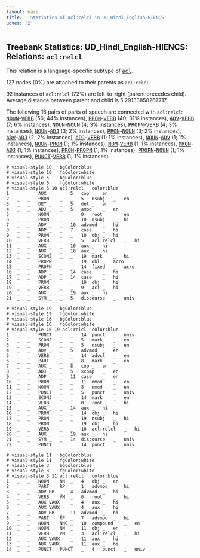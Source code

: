 ```yaml
---
layout: base
title:  'Statistics of acl:relcl in UD_Hindi_English-HIENCS'
udver: '2'
---
```


## Treebank Statistics: UD_Hindi_English-HIENCS: Relations: `acl:relcl`

This relation is a language-specific subtype of <tt><a href="qhe_hiencs-dep-acl.html">acl</a></tt>.

127 nodes (0%) are attached to their parents as `acl:relcl`.

92 instances of `acl:relcl` (72%) are left-to-right (parent precedes child).
Average distance between parent and child is 5.29133858267717.

The following 16 pairs of parts of speech are connected with `acl:relcl`: <tt><a href="qhe_hiencs-pos-NOUN.html">NOUN</a></tt>-<tt><a href="qhe_hiencs-pos-VERB.html">VERB</a></tt> (56; 44% instances), <tt><a href="qhe_hiencs-pos-PRON.html">PRON</a></tt>-<tt><a href="qhe_hiencs-pos-VERB.html">VERB</a></tt> (40; 31% instances), <tt><a href="qhe_hiencs-pos-ADV.html">ADV</a></tt>-<tt><a href="qhe_hiencs-pos-VERB.html">VERB</a></tt> (7; 6% instances), <tt><a href="qhe_hiencs-pos-NOUN.html">NOUN</a></tt>-<tt><a href="qhe_hiencs-pos-NOUN.html">NOUN</a></tt> (4; 3% instances), <tt><a href="qhe_hiencs-pos-PROPN.html">PROPN</a></tt>-<tt><a href="qhe_hiencs-pos-VERB.html">VERB</a></tt> (4; 3% instances), <tt><a href="qhe_hiencs-pos-NOUN.html">NOUN</a></tt>-<tt><a href="qhe_hiencs-pos-ADJ.html">ADJ</a></tt> (3; 2% instances), <tt><a href="qhe_hiencs-pos-PRON.html">PRON</a></tt>-<tt><a href="qhe_hiencs-pos-NOUN.html">NOUN</a></tt> (3; 2% instances), <tt><a href="qhe_hiencs-pos-ADV.html">ADV</a></tt>-<tt><a href="qhe_hiencs-pos-ADJ.html">ADJ</a></tt> (2; 2% instances), <tt><a href="qhe_hiencs-pos-ADJ.html">ADJ</a></tt>-<tt><a href="qhe_hiencs-pos-VERB.html">VERB</a></tt> (1; 1% instances), <tt><a href="qhe_hiencs-pos-NOUN.html">NOUN</a></tt>-<tt><a href="qhe_hiencs-pos-ADV.html">ADV</a></tt> (1; 1% instances), <tt><a href="qhe_hiencs-pos-NOUN.html">NOUN</a></tt>-<tt><a href="qhe_hiencs-pos-PRON.html">PRON</a></tt> (1; 1% instances), <tt><a href="qhe_hiencs-pos-NUM.html">NUM</a></tt>-<tt><a href="qhe_hiencs-pos-VERB.html">VERB</a></tt> (1; 1% instances), <tt><a href="qhe_hiencs-pos-PRON.html">PRON</a></tt>-<tt><a href="qhe_hiencs-pos-ADJ.html">ADJ</a></tt> (1; 1% instances), <tt><a href="qhe_hiencs-pos-PRON.html">PRON</a></tt>-<tt><a href="qhe_hiencs-pos-PROPN.html">PROPN</a></tt> (1; 1% instances), <tt><a href="qhe_hiencs-pos-PROPN.html">PROPN</a></tt>-<tt><a href="qhe_hiencs-pos-NOUN.html">NOUN</a></tt> (1; 1% instances), <tt><a href="qhe_hiencs-pos-PUNCT.html">PUNCT</a></tt>-<tt><a href="qhe_hiencs-pos-VERB.html">VERB</a></tt> (1; 1% instances).


~~~ conllu
# visual-style 10	bgColor:blue
# visual-style 10	fgColor:white
# visual-style 5	bgColor:blue
# visual-style 5	fgColor:white
# visual-style 5 10 acl:relcl	color:blue
1	_	_	AUX	_	_	5	cop	_	en
2	_	_	PRON	_	_	5	nsubj	_	en
3	_	_	DET	_	_	5	det	_	en
4	_	_	ADJ	_	_	5	amod	_	en
5	_	_	NOUN	_	_	0	root	_	en
6	_	_	PRON	_	_	10	nsubj	_	hi
7	_	_	ADV	_	_	10	advmod	_	hi
8	_	_	ADP	_	_	7	case	_	hi
9	_	_	PRON	_	_	10	obj	_	hi
10	_	_	VERB	_	_	5	acl:relcl	_	hi
11	_	_	AUX	_	_	10	aux	_	hi
12	_	_	AUX	_	_	10	aux	_	hi
13	_	_	SCONJ	_	_	19	mark	_	hi
14	_	_	PROPN	_	_	19	obl	_	acro
15	_	_	PROPN	_	_	14	fixed	_	acro
16	_	_	ADP	_	_	14	case	_	hi
17	_	_	ADP	_	_	14	case	_	hi
18	_	_	PRON	_	_	19	obj	_	hi
19	_	_	VERB	_	_	9	acl	_	hi
20	_	_	AUX	_	_	19	aux	_	hi
21	_	_	SYM	_	_	5	discourse	_	univ

~~~


~~~ conllu
# visual-style 19	bgColor:blue
# visual-style 19	fgColor:white
# visual-style 16	bgColor:blue
# visual-style 16	fgColor:white
# visual-style 16 19 acl:relcl	color:blue
1	_	_	PUNCT	_	_	14	punct	_	univ
2	_	_	SCONJ	_	_	5	mark	_	en
3	_	_	PRON	_	_	5	nsubj	_	en
4	_	_	ADV	_	_	5	advmod	_	en
5	_	_	VERB	_	_	14	advcl	_	en
6	_	_	PART	_	_	8	mark	_	en
7	_	_	AUX	_	_	8	cop	_	en
8	_	_	ADJ	_	_	5	xcomp	_	en
9	_	_	ADP	_	_	11	case	_	en
10	_	_	PRON	_	_	11	nmod	_	en
11	_	_	NOUN	_	_	8	nmod	_	en
12	_	_	PUNCT	_	_	5	punct	_	univ
13	_	_	SCONJ	_	_	14	mark	_	en
14	_	_	VERB	_	_	0	root	_	hi
15	_	_	AUX	_	_	14	aux	_	hi
16	_	_	PRON	_	_	14	obj	_	hi
17	_	_	PRON	_	_	19	nsubj	_	hi
18	_	_	PRON	_	_	19	obj	_	hi
19	_	_	VERB	_	_	16	acl:relcl	_	hi
20	_	_	AUX	_	_	19	aux	_	hi
21	_	_	SYM	_	_	14	discourse	_	univ
22	_	_	PUNCT	_	_	14	punct	_	univ

~~~


~~~ conllu
# visual-style 11	bgColor:blue
# visual-style 11	fgColor:white
# visual-style 3	bgColor:blue
# visual-style 3	fgColor:white
# visual-style 3 11 acl:relcl	color:blue
1	_	_	NOUN	NN	_	4	obj	_	en
2	_	_	PART	RP	_	1	advmod	_	hi
3	_	_	ADV	RB	_	4	advmod	_	hi
4	_	_	VERB	VM	_	0	root	_	hi
5	_	_	AUX	VAUX	_	4	aux	_	hi
6	_	_	AUX	VAUX	_	4	aux	_	hi
7	_	_	ADV	RB	_	11	advmod	_	hi
8	_	_	PART	RP	_	7	advmod	_	hi
9	_	_	NOUN	NNC	_	10	compound	_	en
10	_	_	NOUN	NN	_	11	obj	_	en
11	_	_	VERB	VM	_	3	acl:relcl	_	hi
12	_	_	AUX	VAUX	_	11	aux	_	hi
13	_	_	AUX	VAUX	_	11	aux	_	hi
14	_	_	PUNCT	PUNCT	_	4	punct	_	univ

~~~



